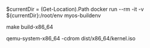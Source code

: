 $currentDir = (Get-Location).Path
docker run --rm -it -v ${currentDir}:/root/env myos-buildenv

make build-x86_64

qemu-system-x86_64 -cdrom dist/x86_64/kernel.iso